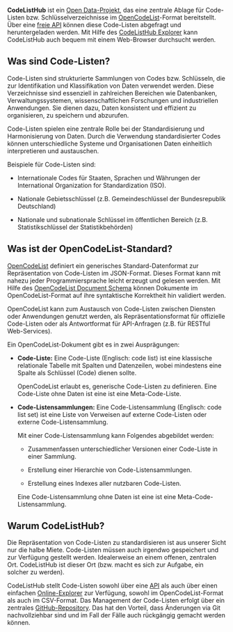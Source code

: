 **CodeListHub** ist ein [Open Data-Projekt](https://opendatahandbook.org/guide/de/what-is-open-data/), das eine zentrale Ablage für Code-Listen bzw. Schlüsselverzeichnisse im [OpenCodeList](https://openpotato.github.io/opencodelist/de/)-Format bereitstellt. Über eine [freie API](api.md) können diese Code-Listen abgefragt und heruntergeladen werden. Mit Hilfe des [CodeListHub Explorer](https:///explorer.codelisthub.org/de) kann CodeListHub auch bequem mit einem Web-Browser durchsucht werden.

## Was sind Code-Listen?

Code-Listen sind strukturierte Sammlungen von Codes bzw. Schlüsseln, die zur Identifikation und Klassifikation von Daten verwendet werden. Diese Verzeichnisse sind essenziell in zahlreichen Bereichen wie Datenbanken, Verwaltungssystemen, wissenschaftlichen Forschungen und industriellen Anwendungen. Sie dienen dazu, Daten konsistent und effizient zu organisieren, zu speichern und abzurufen.

Code-Listen spielen eine zentrale Rolle bei der Standardisierung und Harmonisierung von Daten. Durch die Verwendung standardisierter Codes können unterschiedliche Systeme und Organisationen Daten einheitlich interpretieren und austauschen.

Beispiele für Code-Listen sind:

+ Internationale Codes für Staaten, Sprachen und Währungen der International Organization for Standardization (ISO).

+ Nationale Gebietsschlüssel (z.B. Gemeindeschlüssel der Bundesrepublik Deutschland)

+ Nationale und subnationale Schlüssel im öffentlichen Bereich (z.B. Statistikschlüssel der Statistikbehörden)

## Was ist der OpenCodeList-Standard?

[OpenCodeList](https://openpotato.github.io/opencodelist/de/) definiert ein generisches Standard-Datenformat zur Repräsentation von Code-Listen im JSON-Format. Dieses Format kann mit nahezu jeder Programmiersprache leicht erzeugt und gelesen werden. Mit Hilfe des [OpenCodeList Document Schema](https://github.com/openpotato/opencodelist/tree/main/schemas/v0.3/schema.json) können Dokumente im OpenCodeList-Format auf ihre syntaktische Korrektheit hin validiert werden.

OpenCodeList kann zum Austausch von Code-Listen zwischen Diensten oder Anwendungen genutzt werden, als Repräsentationsformat für offizielle Code-Listen oder als Antwortformat für API-Anfragen (z.B. für RESTful Web-Services).

Ein OpenCodeList-Dokument gibt es in zwei Ausprägungen:

+ **Code-Liste:** Eine Code-Liste (Englisch: code list) ist eine klassische relationale Tabelle mit Spalten und Datenzeilen, wobei mindestens eine Spalte als Schlüssel (Code) dienen sollte. 

    OpenCodeList erlaubt es, generische Code-Listen zu definieren. Eine Code-Liste ohne Daten ist eine ist eine Meta-Code-Liste.

+ **Code-Listensammlungen:** Eine Code-Listensammlung (Englisch: code list set) ist eine Liste von Verweisen auf externe Code-Listen oder externe Code-Listensammlung. 

    Mit einer Code-Listensammlung kann Folgendes abgebildet werden:

    + Zusammenfassen unterschiedlicher Versionen einer Code-Liste in einer Sammlung.

    + Erstellung einer Hierarchie von Code-Listensammlungen.

    + Erstellung eines Indexes aller nutzbaren Code-Listen.

    Eine Code-Listensammlung ohne Daten ist eine ist eine Meta-Code-Listensammlung.

## Warum CodeListHub?

Die Repräsentation von Code-Listen zu standardisieren ist aus unserer Sicht nur die halbe Miete. Code-Listen müssen auch irgendwo gespeichert und zur Verfügung gestellt werden. Idealerweise an einem offenen, zentralen Ort. CodeListHub ist dieser Ort (bzw. macht es sich zur Aufgabe, ein solcher zu werden). 

CodeListHub stellt Code-Listen sowohl über eine [API](api.md) als auch über einen einfachen [Online-Explorer](https://explorer.codelisthub.org/de) zur Verfügung, sowohl im OpenCodeList-Format als auch im CSV-Format. Das Management der Code-Listen erfolgt über ein zentrales [GitHub-Repository](https://github.com/openpotato/codelisthub.data). Das hat den Vorteil, dass Änderungen via Git nachvollziehbar sind und im Fall der Fälle auch rückgängig gemacht werden können.
